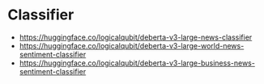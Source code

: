 # Classifier
- https://huggingface.co/logicalqubit/deberta-v3-large-news-classifier
- https://huggingface.co/logicalqubit/deberta-v3-large-world-news-sentiment-classifier
- https://huggingface.co/logicalqubit/deberta-v3-large-business-news-sentiment-classifier
